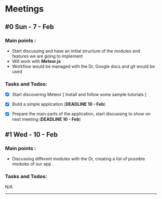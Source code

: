 # Meetings
## #0 Sun - 7 - Feb
### Main points :
- Start discussing and have an initial structure of the modules and features we are going to implement
- Will work with **Meteor.js**
- Workflow would be managed with the Dr, Google docs and git would be used

### Tasks and Todos:
- [x] Start discovering Meteor [ Install and follow some sample tutorials ]    

- [x] Build a simple application (**DEADLINE 10 - Feb**)    

- [x] Prepare the main parts of the application, start discussing to show on next meeting (**DEADLINE 10 - Feb**)    


## #1 Wed - 10 - Feb
### Main points :
- Discussing different modules with the Dr, creating a list of possible modules of our app .

### Tasks and Todos:
N/A

--------------------------------------------------------------------------------

